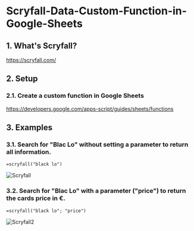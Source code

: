 # Scryfall-Data-Custom-Function-in-Google-Sheets
## 1. What's Scryfall?
https://scryfall.com/

## 2. Setup
### 2.1. Create a custom function in Google Sheets
https://developers.google.com/apps-script/guides/sheets/functions

## 3. Examples
### 3.1. Search for "Blac Lo" without setting a parameter to return all information.
```
=scryfall("black lo")
```

![Scryfall](https://user-images.githubusercontent.com/66874303/229307460-ecc308c1-17e5-42d9-b5fa-6506c192a0a3.PNG)

### 3.2. Search for "Blac Lo" with a parameter ("price") to return the cards price in €.
```
=scryfall("black lo"; "price")
```

![Scryfall2](https://user-images.githubusercontent.com/66874303/229307599-829c3ea0-1e6a-4d1c-8ee1-a78f2686fa71.PNG)
